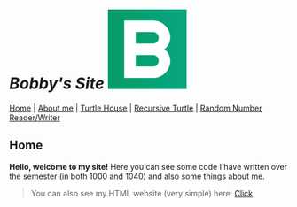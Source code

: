 # _Bobby's Site_ ![Icon](PageIcon.png)

[Home](README.md) | [About me](About.md) | [Turtle House](House.md) | [Recursive Turtle](Recursive.md) | [Random Number Reader/Writer](Numbers.md)

## Home

**Hello, welcome to my site!** Here you can see some code I have written over the semester (in both 1000 and 1040) and also some things about me.

>You can also see my HTML website (very simple) here: [Click](https://bobbyd100.com)
